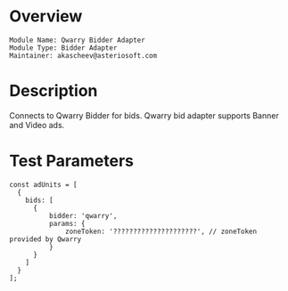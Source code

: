 # Overview

```
Module Name: Qwarry Bidder Adapter
Module Type: Bidder Adapter
Maintainer: akascheev@asteriosoft.com
```

# Description

Connects to Qwarry Bidder for bids.
Qwarry bid adapter supports Banner and Video ads.

# Test Parameters
```
const adUnits = [
  {
    bids: [
      {
          bidder: 'qwarry',
          params: {
              zoneToken: '?????????????????????', // zoneToken provided by Qwarry
          }
      }
    ]
  }
];
```
